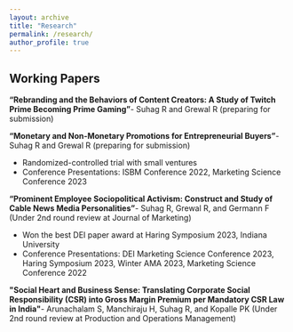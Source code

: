 ```yaml
---
layout: archive
title: "Research" 
permalink: /research/
author_profile: true
---
```

## Working Papers

**“Rebranding and the Behaviors of Content Creators: A Study of Twitch
Prime Becoming Prime Gaming”**- Suhag R and Grewal R (preparing for submission)

**“Monetary and Non-Monetary Promotions for Entrepreneurial Buyers”**- Suhag R and Grewal R
(preparing for submission)
  - Randomized-controlled trial with small ventures
  - Conference Presentations: ISBM Conference 2022, Marketing Science Conference 2023

**“Prominent Employee Sociopolitical Activism: Construct
and Study of Cable News Media Personalities”**- Suhag R, Grewal R, and Germann F (Under 2nd round review at Journal of
Marketing)
  - Won the best DEI paper award at Haring Symposium 2023, Indiana University
  - Conference Presentations: DEI Marketing Science Conference 2023, Haring Symposium
    2023, Winter AMA 2023, Marketing Science Conference 2022

**"Social Heart and Business
Sense: Translating Corporate Social Responsibility (CSR) into Gross Margin Premium per
Mandatory CSR Law in India"**- Arunachalam S, Manchiraju H, Suhag R, and Kopalle PK (Under 2nd round review at Production and Operations
Management)

